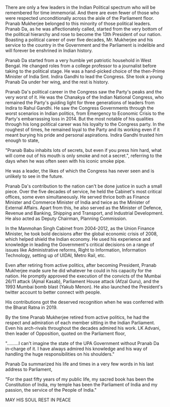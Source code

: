 
There are only a few leaders in the Indian Political spectrum who will be remembered for time immemorial. And there are even fewer of those who were respected unconditionally across the aisle of the Parliament floor. Pranab Mukherjee belonged to this minority of those political leaders. Pranab Da, as he was affectionately called, started from the very bottom of the political hierarchy and rose to become the 13th President of our nation. Boasting a political career of over five decades, Mr. Mukherjee and his service to the country in the Government and the Parliament is indelible and will forever be enshrined in Indian history.


Pranab Da started from a very humble yet patriotic household in West Bengal. He changed roles from a college professor to a journalist before taking to the political stage. He was a hand-picked choice of the then-Prime Minister of India Smt. Indira Gandhi to lead the Congress. She took a young Pranab Da under her wing, and the rest is history.&nbsp;&nbsp;&nbsp;


Pranab Da's political career in the Congress saw the Party's peaks and the very worst of it. He was the Chanakya of the Indian National Congress, who remained the Party's guiding light for three generations of leaders from Indira to Rahul Gandhi. He saw the Congress Governments through the worst scenarios in Indian politics, from Emergency to Economic Crisis to the Party's embarrassing loss in 2014. But the most notable of his qualities through his long political career was his loyalty to the Congress party. In the roughest of times, he remained loyal to the Party and its working even if it meant burying his pride and personal aspirations. Indira Gandhi trusted him enough to state,


"Pranab Babu inhabits lots of secrets, but even if you press him hard, what will come out of his mouth is only smoke and not a secret.", referring to the days when he was often seen with his iconic smoke pipe.&nbsp;


He was a leader, the likes of which the Congress has never seen and is unlikely to see in the future.


Pranab Da's contribution to the nation can't be done justice in such a small piece. Over the five decades of service, he held the Cabinet's most critical offices, some even simultaneously. He served thrice both as Finance Minister and Commerce Minister of India and twice as the Minister of External Affairs. Apart from this, he also served as the Minister of Defence, Revenue and Banking, Shipping and Transport, and Industrial Development. He also acted as Deputy Chairman, Planning Commission.&nbsp;


In the Manmohan Singh Cabinet from 2004-2012, as the Union Finance Minister, he took bold decisions after the global economic crisis of 2008, which helped shield the Indian economy. He used his experience and knowledge in leading the Government's critical decisions on a range of issues like Administrative reforms, Right to Information, Information Technology, setting up of UIDAI, Metro Rail, etc.


Even after retiring from active politics, after becoming President, Pranab Mukherjee made sure he did whatever he could in his capacity for the nation. He promptly approved the execution of the convicts of the Mumbai 26/11 attack (Ajmal Kasab), Parliament House attack (Afzal Guru), and the 1993 Mumbai bomb blast (Yakub Menon). He also launched the President's twitter account to better connect with people.


His contributions got the deserved recognition when he was conferred with the Bharat Ratna in 2019.


By the time Pranab Mukherjee retired from active politics, he had the respect and admiration of each member sitting in the Indian Parliament. Even his arch-rivals throughout the decades admired his work. LK Advani, then leader of Opposition, quoted on the Parliament floor,&nbsp;


".........I can't imagine the state of the UPA Government without Pranab Da in-charge of it. I have always admired his knowledge and his way of handling the huge responsibilities on his shoulders."&nbsp;


Pranab Da summarized his life and times in a very few words in his last address to Parliament,


"For the past fifty years of my public life, my sacred book has been the Constitution of India, my temple has been the Parliament of India and my passion, the service of the People of India."


MAY HIS SOUL REST IN PEACE


